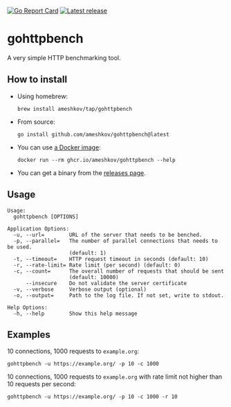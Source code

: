 [![Go Report Card](https://goreportcard.com/badge/github.com/ameshkov/gohttpbench)](https://goreportcard.com/report/ameshkov/gohttpbench)
[![Latest release](https://img.shields.io/github/release/ameshkov/gohttpbench/all.svg)](https://github.com/ameshkov/gohttpbench/releases)

# gohttpbench

A very simple HTTP benchmarking tool.

## How to install

* Using homebrew:
    ```shell
    brew install ameshkov/tap/gohttpbench
    ```
* From source:
    ```shell
    go install github.com/ameshkov/gohttpbench@latest
    ```
* You can use [a Docker image][dockerimage]:
    ```shell
    docker run --rm ghcr.io/ameshkov/gohttpbench --help
    ```
* You can get a binary from the [releases page][releases].

[dockerimage]: https://github.com/ameshkov/gohttpbench/pkgs/container/gohttpbench

[releases]: https://github.com/ameshkov/gohttpbench/releases

## Usage

```shell
Usage:
  gohttpbench [OPTIONS]

Application Options:
  -u, --url=        URL of the server that needs to be benched.
  -p, --parallel=   The number of parallel connections that needs to be used.
                    (default: 1)
  -t, --timeout=    HTTP request timeout in seconds (default: 10)
  -r, --rate-limit= Rate limit (per second) (default: 0)
  -c, --count=      The overall number of requests that should be sent
                    (default: 10000)
      --insecure    Do not validate the server certificate
  -v, --verbose     Verbose output (optional)
  -o, --output=     Path to the log file. If not set, write to stdout.

Help Options:
  -h, --help        Show this help message
```

## Examples

10 connections, 1000 requests to `example.org`:

```shell
gohttpbench -u https://example.org/ -p 10 -c 1000
```

10 connections, 1000 requests to `example.org` with rate limit not higher than
10 requests per second:

```shell
gohttpbench -u https://example.org/ -p 10 -c 1000 -r 10
```
